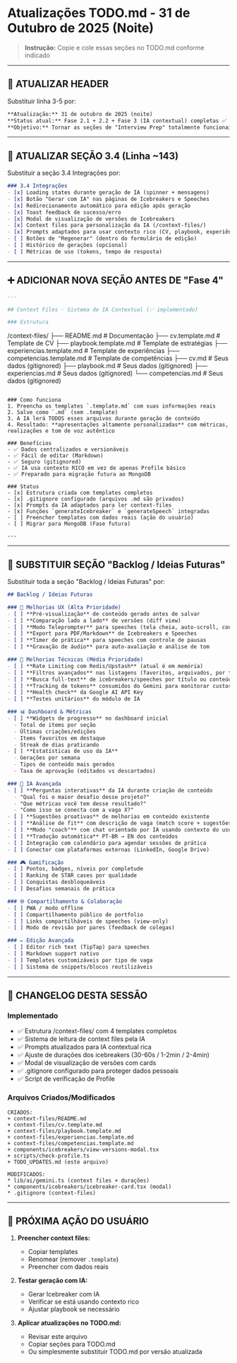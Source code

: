 # Atualizações TODO.md - 31 de Outubro de 2025 (Noite)

> **Instrução:** Copie e cole essas seções no TODO.md conforme indicado

---

## 🔄 ATUALIZAR HEADER

Substituir linha 3-5 por:

```markdown
**Atualização:** 31 de outubro de 2025 (noite)
**Status atual:** Fase 2.1 + 2.2 + Fase 3 (IA contextual) completas ✅
**Objetivo:** Tornar as seções de "Interview Prep" totalmente funcionais com dados reais e automações de IA personalizadas
```

---

## 🔄 ATUALIZAR SEÇÃO 3.4 (Linha ~143)

Substituir a seção 3.4 Integrações por:

```markdown
### 3.4 Integrações
- [x] Loading states durante geração de IA (spinner + mensagens)
- [x] Botão "Gerar com IA" nas páginas de Icebreakers e Speeches
- [x] Redirecionamento automático para edição após geração
- [x] Toast feedback de sucesso/erro
- [x] Modal de visualização de versões de Icebreakers
- [x] Context files para personalização da IA (/context-files/)
- [x] Prompts adaptados para usar contexto rico (CV, playbook, experiências, competências)
- [ ] Botões de "Regenerar" (dentro do formulário de edição)
- [ ] Histórico de gerações (opcional)
- [ ] Métricas de uso (tokens, tempo de resposta)
```

---

## ➕ ADICIONAR NOVA SEÇÃO ANTES DE "Fase 4"

```markdown
---

## Context Files · Sistema de IA Contextual (✅ implementado)

### Estrutura
```
/context-files/
├── README.md                    # Documentação
├── cv.template.md               # Template de CV
├── playbook.template.md         # Template de estratégias
├── experiencias.template.md     # Template de experiências
├── competencias.template.md     # Template de competências
├── cv.md                        # Seus dados (gitignored)
├── playbook.md                  # Seus dados (gitignored)
├── experiencias.md              # Seus dados (gitignored)
└── competencias.md              # Seus dados (gitignored)
```

### Como funciona
1. Preencha os templates `.template.md` com suas informações reais
2. Salve como `.md` (sem .template)
3. A IA lerá TODOS esses arquivos durante geração de conteúdo
4. Resultado: **apresentações altamente personalizadas** com métricas, realizações e tom de voz autêntico

### Benefícios
- ✅ Dados centralizados e versionáveis
- ✅ Fácil de editar (Markdown)
- ✅ Seguro (gitignored)
- ✅ IA usa contexto RICO em vez de apenas Profile básico
- ✅ Preparado para migração futura ao MongoDB

### Status
- [x] Estrutura criada com templates completos
- [x] .gitignore configurado (arquivos .md são privados)
- [x] Prompts da IA adaptados para ler context-files
- [x] Funções `generateIcebreaker` e `generateSpeech` integradas
- [ ] Preencher templates com dados reais (ação do usuário)
- [ ] Migrar para MongoDB (Fase futura)

---
```

---

## 🔄 SUBSTITUIR SEÇÃO "Backlog / Ideias Futuras"

Substituir toda a seção "Backlog / Ideias Futuras" por:

```markdown
## Backlog / Ideias Futuras

### 🎯 Melhorias UX (Alta Prioridade)
- [ ] **Pré-visualização** de conteúdo gerado antes de salvar
- [ ] **Comparação lado a lado** de versões (diff view)
- [ ] **Modo Teleprompter** para speeches (tela cheia, auto-scroll, controle de velocidade)
- [ ] **Export para PDF/Markdown** de Icebreakers e Speeches
- [ ] **Timer de prática** para speeches com controle de pausas
- [ ] **Gravação de áudio** para auto-avaliação e análise de tom

### 🔧 Melhorias Técnicas (Média Prioridade)
- [ ] **Rate Limiting com Redis/Upstash** (atual é em memória)
- [ ] **Filtros avançados** nas listagens (favoritos, arquivados, por tipo, por tags)
- [ ] **Busca full-text** de icebreakers/speeches por título ou conteúdo
- [ ] **Tracking de tokens** consumidos do Gemini para monitorar custos
- [ ] **Health check** da Google AI API Key
- [ ] **Testes unitários** do módulo de IA

### 📊 Dashboard & Métricas
- [ ] **Widgets de progresso** no dashboard inicial
  - Total de items por seção
  - Últimas criações/edições
  - Items favoritos em destaque
  - Streak de dias praticando
- [ ] **Estatísticas de uso da IA**
  - Gerações por semana
  - Tipos de conteúdo mais gerados
  - Taxa de aprovação (editados vs descartados)

### 🤖 IA Avançada
- [ ] **Perguntas interativas** da IA durante criação de conteúdo
  - "Qual foi o maior desafio desse projeto?"
  - "Que métricas você tem desse resultado?"
  - "Como isso se conecta com a vaga X?"
- [ ] **Sugestões proativas** de melhorias em conteúdo existente
- [ ] **Análise de fit** com descrição de vaga (match score + sugestões)
- [ ] **Modo "coach"** com chat orientado por IA usando contexto do usuário
- [ ] **Tradução automática** PT-BR → EN dos conteúdos
- [ ] Integração com calendário para agendar sessões de prática
- [ ] Conector com plataformas externas (LinkedIn, Google Drive)

### 🎮 Gamificação
- [ ] Pontos, badges, níveis por completude
- [ ] Ranking de STAR cases por qualidade
- [ ] Conquistas desbloqueáveis
- [ ] Desafios semanais de prática

### 🌐 Compartilhamento & Colaboração
- [ ] PWA / modo offline
- [ ] Compartilhamento público de portfolio
- [ ] Links compartilháveis de speeches (view-only)
- [ ] Modo de revisão por pares (feedback de colegas)

### ✏️ Edição Avançada
- [ ] Editor rich text (TipTap) para speeches
- [ ] Markdown support nativo
- [ ] Templates customizáveis por tipo de vaga
- [ ] Sistema de snippets/blocos reutilizáveis
```

---

## 📝 CHANGELOG DESTA SESSÃO

### Implementado
- ✅ Estrutura /context-files/ com 4 templates completos
- ✅ Sistema de leitura de context files pela IA
- ✅ Prompts atualizados para IA contextual rica
- ✅ Ajuste de durações dos icebreakers (30-60s / 1-2min / 2-4min)
- ✅ Modal de visualização de versões com cards
- ✅ .gitignore configurado para proteger dados pessoais
- ✅ Script de verificação de Profile

### Arquivos Criados/Modificados
```
CRIADOS:
+ context-files/README.md
+ context-files/cv.template.md
+ context-files/playbook.template.md
+ context-files/experiencias.template.md
+ context-files/competencias.template.md
+ components/icebreakers/view-versions-modal.tsx
+ scripts/check-profile.ts
+ TODO_UPDATES.md (este arquivo)

MODIFICADOS:
* lib/ai/gemini.ts (context files + durações)
* components/icebreakers/icebreaker-card.tsx (modal)
* .gitignore (context-files)
```

---

## 🎯 PRÓXIMA AÇÃO DO USUÁRIO

1. **Preencher context files:**
   - Copiar templates
   - Renomear (remover `.template`)
   - Preencher com dados reais

2. **Testar geração com IA:**
   - Gerar Icebreaker com IA
   - Verificar se está usando contexto rico
   - Ajustar playbook se necessário

3. **Aplicar atualizações no TODO.md:**
   - Revisar este arquivo
   - Copiar seções para TODO.md
   - Ou simplesmente substituir TODO.md por versão atualizada
